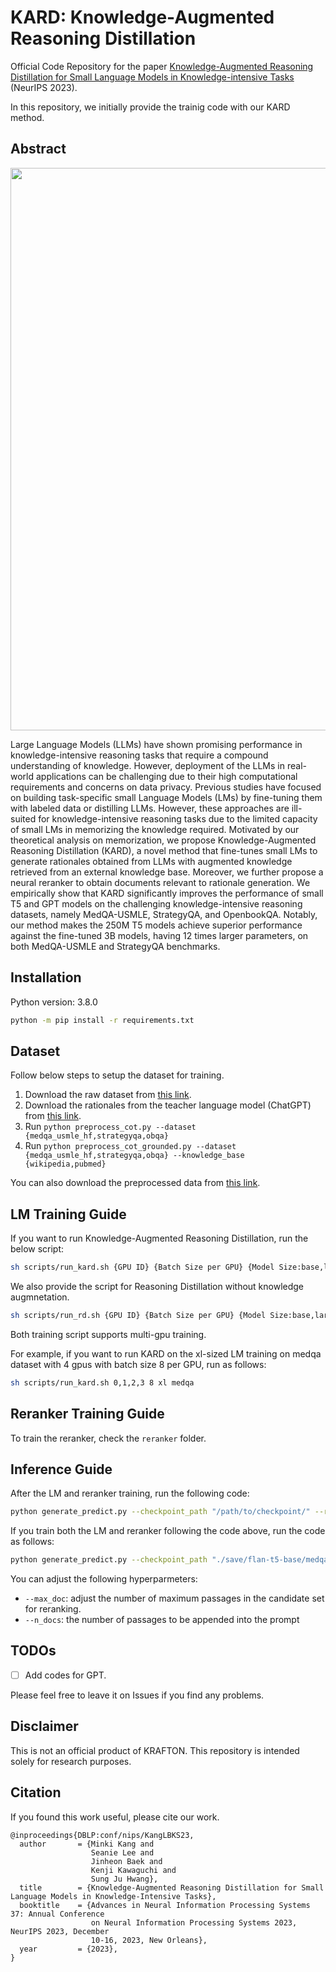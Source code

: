 # KARD: Knowledge-Augmented Reasoning Distillation

Official Code Repository for the paper [Knowledge-Augmented Reasoning Distillation for Small Language Models in Knowledge-intensive Tasks](https://arxiv.org/abs/2305.18395) (NeurIPS 2023).

In this repository, we initially provide the trainig code with our KARD method.


## Abstract
<img align="middle" width="900" src="https://github.com/Nardien/KARD_test/blob/main/images/concept_figure.PNG">

Large Language Models (LLMs) have shown promising performance in knowledge-intensive reasoning tasks that require a compound understanding of knowledge. However, deployment of the LLMs in real-world applications can be challenging due to their high computational requirements and concerns on data privacy. Previous studies have focused on building task-specific small Language Models (LMs) by fine-tuning them with labeled data or distilling LLMs. However, these approaches are ill-suited for knowledge-intensive reasoning tasks due to the limited capacity of small LMs in memorizing the knowledge required. Motivated by our theoretical analysis on memorization, we propose Knowledge-Augmented Reasoning Distillation (KARD), a novel method that fine-tunes small LMs to generate rationales obtained from LLMs with augmented knowledge retrieved from an external knowledge base. Moreover, we further propose a neural reranker to obtain documents relevant to rationale generation. We empirically show that KARD significantly improves the performance of small T5 and GPT models on the challenging knowledge-intensive reasoning datasets, namely MedQA-USMLE, StrategyQA, and OpenbookQA. Notably, our method makes the 250M T5 models achieve superior performance against the fine-tuned 3B models, having 12 times larger parameters, on both MedQA-USMLE and StrategyQA benchmarks.

## Installation
Python version: 3.8.0
```bash
python -m pip install -r requirements.txt
```

## Dataset
Follow below steps to setup the dataset for training.

1. Download the raw dataset from [this link](https://drive.google.com/file/d/16Niskw2zcvyIdeRUEB2yjU2QQFy2wN3W/view?usp=share_link).
2. Download the rationales from the teacher language model (ChatGPT) from [this link](https://drive.google.com/file/d/1tRBSLf9BeRyrsK4g2M-lRTR56OuJCt6E/view?usp=sharing).
3. Run `python preprocess_cot.py --dataset {medqa_usmle_hf,strategyqa,obqa}`
4. Run `python preprocess_cot_grounded.py --dataset {medqa_usmle_hf,strategyqa,obqa} --knowledge_base {wikipedia,pubmed}`

You can also download the preprocessed data from [this link](https://drive.google.com/file/d/118rvsqpTIHjoOuNgeYmyh7PrlmoKeAm3/view?usp=sharing).

## LM Training Guide
If you want to run Knowledge-Augmented Reasoning Distillation, run the below script:

```bash
sh scripts/run_kard.sh {GPU ID} {Batch Size per GPU} {Model Size:base,large,xl} {Dataset:medqa,strategyqa,obqa}
```

We also provide the script for Reasoning Distillation without knowledge augmnetation.

```bash
sh scripts/run_rd.sh {GPU ID} {Batch Size per GPU} {Model Size:base,large,xl} {Dataset:medqa,strategyqa,obqa}
```

Both training script supports multi-gpu training.

For example, if you want to run KARD on the xl-sized LM training on medqa dataset with 4 gpus with batch size 8 per GPU, run as follows:

```bash
sh scripts/run_kard.sh 0,1,2,3 8 xl medqa
```

## Reranker Training Guide
To train the reranker, check the `reranker` folder.


## Inference Guide
After the LM and reranker training, run the following code:
```bash
python generate_predict.py --checkpoint_path "/path/to/checkpoint/" --retriever_type {sparse,dense} --dataset {medqa_usmle_hf,strategyqa,obqa} --dense_retriever_path "/path/to/retriever/"
```

If you train both the LM and reranker following the code above, run the code as follows:
```bash
python generate_predict.py --checkpoint_path "./save/flan-t5-base/medqa/kard_wikipedia" --retriever_type dense --dataset medqa_usmle_hf --dense_retriever_path "./reranker/save/colbert_lr1e-4"
```

You can adjust the following hyperparmeters:
- `--max_doc`: adjust the number of maximum passages in the candidate set for reranking.
- `--n_docs`: the number of passages to be appended into the prompt

## TODOs
- [ ]  Add codes for GPT.

Please feel free to leave it on Issues if you find any problems.

## Disclaimer

This is not an official product of KRAFTON.
This repository is intended solely for research purposes.


## Citation
If you found this work useful, please cite our work.
```
@inproceedings{DBLP:conf/nips/KangLBKS23,
  author       = {Minki Kang and
                  Seanie Lee and
                  Jinheon Baek and
                  Kenji Kawaguchi and
                  Sung Ju Hwang},
  title        = {Knowledge-Augmented Reasoning Distillation for Small Language Models in Knowledge-Intensive Tasks},
  booktitle    = {Advances in Neural Information Processing Systems 37: Annual Conference
                  on Neural Information Processing Systems 2023, NeurIPS 2023, December
                  10-16, 2023, New Orleans},
  year         = {2023},
}
```
